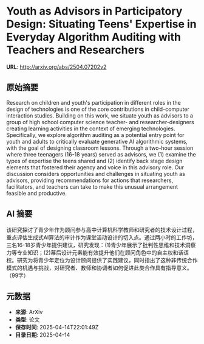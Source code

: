 # Youth as Advisors in Participatory Design: Situating Teens' Expertise in Everyday Algorithm Auditing with Teachers and Researchers

**URL**: http://arxiv.org/abs/2504.07202v2

## 原始摘要

Research on children and youth's participation in different roles in the
design of technologies is one of the core contributions in child-computer
interaction studies. Building on this work, we situate youth as advisors to a
group of high school computer science teacher- and researcher-designers
creating learning activities in the context of emerging technologies.
Specifically, we explore algorithm auditing as a potential entry point for
youth and adults to critically evaluate generative AI algorithmic systems, with
the goal of designing classroom lessons. Through a two-hour session where three
teenagers (16-18 years) served as advisors, we (1) examine the types of
expertise the teens shared and (2) identify back stage design elements that
fostered their agency and voice in this advisory role. Our discussion considers
opportunities and challenges in situating youth as advisors, providing
recommendations for actions that researchers, facilitators, and teachers can
take to make this unusual arrangement feasible and productive.


## AI 摘要

该研究探讨了青少年作为顾问参与高中计算机科学教师和研究者的技术设计过程，重点评估生成式AI算法的审计作为课堂活动设计的切入点。通过两小时的工作坊，三名16-18岁青少年提供建议，研究发现：(1)青少年展示了批判性思维和技术洞察力等专业知识；(2)幕后设计元素能有效提升他们在顾问角色中的自主权和话语权。研究为将青少年定位为设计顾问提供了实践建议，同时指出了这种非传统合作模式的机遇与挑战，对研究者、教师和协调者如何促进此类合作具有指导意义。（99字）

## 元数据

- **来源**: ArXiv
- **类型**: 论文
- **保存时间**: 2025-04-14T22:01:49Z
- **目录日期**: 2025-04-14
